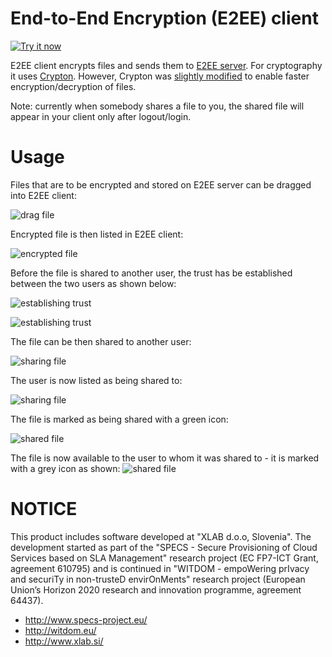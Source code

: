 # End-to-End Encryption (E2EE) client

<a target="_blank" href="https://chrome.google.com/webstore/detail/e2ee-client/gijohbllljmpdlljfognplndkpfhllfe">
<img alt="Try it now" src="https://raw.github.com/GoogleChrome/chrome-app-samples/master/tryitnowbutton_small.png" title="Click here to install this app from the Chrome Web Store"></img>
</a>

E2EE client encrypts files and sends them to [E2EE server](https://github.com/xlab-si/e2ee-server). For cryptography it uses [Crypton](https://github.com/SpiderOak/crypton). However, Crypton was [slightly modified](https://github.com/xlab-si/e2ee-client/wiki/Speed-up-Javascript-crypto) to enable faster encryption/decryption of files.

Note: currently when somebody shares a file to you, the shared file will appear in your client only after logout/login.

# Usage

Files that are to be encrypted and stored on E2EE server can be dragged into E2EE client:

![drag file](https://github.com/xlab-si/e2ee-server/raw/master/pictures/drag.png)

Encrypted file is then listed in E2EE client: 

![encrypted file](https://github.com/xlab-si/e2ee-server/raw/master/pictures/file_encrypted.png)

Before the file is shared to another user, the trust has be established between the two users as shown below:

![establishing trust](https://github.com/xlab-si/e2ee-server/raw/master/pictures/trust1.png)

![establishing trust](https://github.com/xlab-si/e2ee-server/raw/master/pictures/trust2.png)


The file can be then shared to another user:

![sharing file](https://github.com/xlab-si/e2ee-server/raw/master/pictures/share1.png)

The user is now listed as being shared to:

![sharing file](https://github.com/xlab-si/e2ee-server/raw/master/pictures/share2.png)

The file is marked as being shared with a green icon:

![shared file](https://github.com/xlab-si/e2ee-server/raw/master/pictures/shared1.png)

The file is now available to the user to whom it was shared to - it is marked with a grey icon as shown:
![shared file](https://github.com/xlab-si/e2ee-server/raw/master/pictures/shared2.png)



# NOTICE #

This product includes software developed at "XLAB d.o.o, Slovenia". The development started as part of the "SPECS - Secure Provisioning of Cloud Services based on SLA Management" research project (EC FP7-ICT Grant, agreement 610795) and is continued in "WITDOM - empoWering prIvacy and securiTy in non-trusteD envirOnMents" research project (European Union’s Horizon 2020 research and innovation programme, agreement 64437).

* http://www.specs-project.eu/
* http://witdom.eu/
* http://www.xlab.si/



